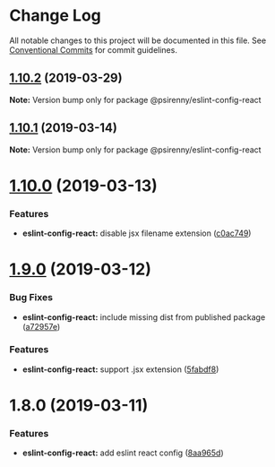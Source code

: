 # Change Log

All notable changes to this project will be documented in this file.
See [Conventional Commits](https://conventionalcommits.org) for commit guidelines.

## [1.10.2](https://github.com/psirenny/monorepo/tree/master/packages/eslint-config-react/compare/@psirenny/eslint-config-react@1.10.1...@psirenny/eslint-config-react@1.10.2) (2019-03-29)

**Note:** Version bump only for package @psirenny/eslint-config-react





## [1.10.1](https://github.com/psirenny/monorepo/tree/master/packages/eslint-config-react/compare/@psirenny/eslint-config-react@1.10.0...@psirenny/eslint-config-react@1.10.1) (2019-03-14)

**Note:** Version bump only for package @psirenny/eslint-config-react





# [1.10.0](https://github.com/psirenny/monorepo/tree/master/packages/eslint-config-react/compare/@psirenny/eslint-config-react@1.9.0...@psirenny/eslint-config-react@1.10.0) (2019-03-13)


### Features

* **eslint-config-react:** disable jsx filename extension ([c0ac749](https://github.com/psirenny/monorepo/tree/master/packages/eslint-config-react/commit/c0ac749))





# [1.9.0](https://github.com/psirenny/monorepo/tree/master/packages/eslint-config-react/compare/@psirenny/eslint-config-react@1.8.0...@psirenny/eslint-config-react@1.9.0) (2019-03-12)


### Bug Fixes

* **eslint-config-react:** include missing dist from published package ([a72957e](https://github.com/psirenny/monorepo/tree/master/packages/eslint-config-react/commit/a72957e))


### Features

* **eslint-config-react:** support .jsx extension ([5fabdf8](https://github.com/psirenny/monorepo/tree/master/packages/eslint-config-react/commit/5fabdf8))





# 1.8.0 (2019-03-11)


### Features

* **eslint-config-react:** add eslint react config ([8aa965d](https://github.com/psirenny/monorepo/tree/master/packages/eslint-config-react/commit/8aa965d))
